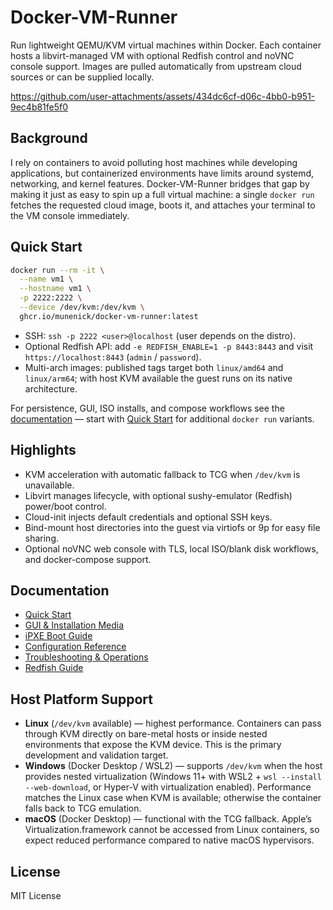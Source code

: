 # Docker-VM-Runner

Run lightweight QEMU/KVM virtual machines within Docker. Each container hosts a libvirt-managed VM with optional Redfish control and noVNC console support. Images are pulled automatically from upstream cloud sources or can be supplied locally.

https://github.com/user-attachments/assets/434dc6cf-d06c-4bb0-b951-9ec4b81fe5f0

## Background

I rely on containers to avoid polluting host machines while developing applications, but containerized environments have limits around systemd, networking, and kernel features. Docker-VM-Runner bridges that gap by making it just as easy to spin up a full virtual machine: a single `docker run` fetches the requested cloud image, boots it, and attaches your terminal to the VM console immediately.

## Quick Start

```bash
docker run --rm -it \
  --name vm1 \
  --hostname vm1 \
  -p 2222:2222 \
  --device /dev/kvm:/dev/kvm \
  ghcr.io/munenick/docker-vm-runner:latest
```

- SSH: `ssh -p 2222 <user>@localhost` (user depends on the distro).
- Optional Redfish API: add `-e REDFISH_ENABLE=1 -p 8443:8443` and visit `https://localhost:8443` (`admin` / `password`).
- Multi-arch images: published tags target both `linux/amd64` and `linux/arm64`; with host KVM available the guest runs on its native architecture.

For persistence, GUI, ISO installs, and compose workflows see the [documentation](docs/README.md) — start with [Quick Start](docs/quick-start.md) for additional `docker run` variants.

## Highlights

- KVM acceleration with automatic fallback to TCG when `/dev/kvm` is unavailable.
- Libvirt manages lifecycle, with optional sushy-emulator (Redfish) power/boot control.
- Cloud-init injects default credentials and optional SSH keys.
- Bind-mount host directories into the guest via virtiofs or 9p for easy file sharing.
- Optional noVNC web console with TLS, local ISO/blank disk workflows, and docker-compose support.

## Documentation

- [Quick Start](docs/quick-start.md)
- [GUI & Installation Media](docs/gui-and-media.md)
- [iPXE Boot Guide](docs/ipxe.md)
- [Configuration Reference](docs/reference.md)
- [Troubleshooting & Operations](docs/troubleshooting.md)
- [Redfish Guide](docs/redfish.md)

## Host Platform Support

- **Linux** (`/dev/kvm` available) — highest performance. Containers can pass through KVM directly on bare-metal hosts or inside nested environments that expose the KVM device. This is the primary development and validation target.
- **Windows** (Docker Desktop / WSL2) — supports `/dev/kvm` when the host provides nested virtualization (Windows 11+ with WSL2 + `wsl --install --web-download`, or Hyper-V with virtualization enabled). Performance matches the Linux case when KVM is available; otherwise the container falls back to TCG emulation.
- **macOS** (Docker Desktop) — functional with the TCG fallback. Apple’s Virtualization.framework cannot be accessed from Linux containers, so expect reduced performance compared to native macOS hypervisors.

## License

MIT License
